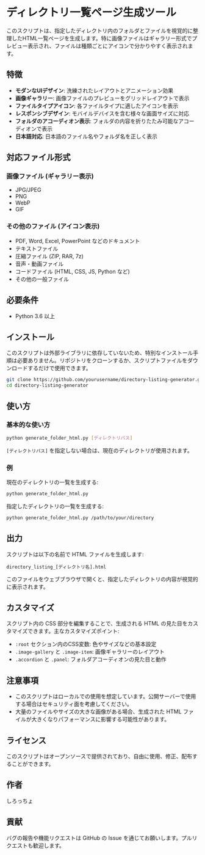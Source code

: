 # ディレクトリ一覧ページ生成ツール

このスクリプトは、指定したディレクトリ内のフォルダとファイルを視覚的に整理したHTML一覧ページを生成します。特に画像ファイルはギャラリー形式でプレビュー表示され、ファイルは種類ごとにアイコンで分かりやすく表示されます。

## 特徴

- **モダンなUIデザイン**: 洗練されたレイアウトとアニメーション効果
- **画像ギャラリー**: 画像ファイルのプレビューをグリッドレイアウトで表示
- **ファイルタイプアイコン**: 各ファイルタイプに適したアイコンを表示
- **レスポンシブデザイン**: モバイルデバイスを含む様々な画面サイズに対応
- **フォルダのアコーディオン表示**: フォルダの内容を折りたたみ可能なアコーディオンで表示
- **日本語対応**: 日本語のファイル名やフォルダ名を正しく表示

## 対応ファイル形式

### 画像ファイル (ギャラリー表示)
- JPG/JPEG
- PNG
- WebP
- GIF

### その他のファイル (アイコン表示)
- PDF, Word, Excel, PowerPoint などのドキュメント
- テキストファイル
- 圧縮ファイル (ZIP, RAR, 7z)
- 音声・動画ファイル
- コードファイル (HTML, CSS, JS, Python など)
- その他の一般ファイル

## 必要条件

- Python 3.6 以上

## インストール

このスクリプトは外部ライブラリに依存していないため、特別なインストール手順は必要ありません。リポジトリをクローンするか、スクリプトファイルをダウンロードするだけで使用できます。

```bash
git clone https://github.com/yourusername/directory-listing-generator.git
cd directory-listing-generator
```

## 使い方

### 基本的な使い方

```bash
python generate_folder_html.py [ディレクトリパス]
```

`[ディレクトリパス]` を指定しない場合は、現在のディレクトリが使用されます。

### 例

現在のディレクトリの一覧を生成する:

```bash
python generate_folder_html.py
```

指定したディレクトリの一覧を生成する:

```bash
python generate_folder_html.py /path/to/your/directory
```

## 出力

スクリプトは以下の名前で HTML ファイルを生成します:

```
directory_listing_[ディレクトリ名].html
```

このファイルをウェブブラウザで開くと、指定したディレクトリの内容が視覚的に表示されます。

## カスタマイズ

スクリプト内の CSS 部分を編集することで、生成される HTML の見た目をカスタマイズできます。主なカスタマイズポイント:

- `:root` セクション内のCSS変数: 色やサイズなどの基本設定
- `.image-gallery` と `.image-item`: 画像ギャラリーのレイアウト
- `.accordion` と `.panel`: フォルダアコーディオンの見た目と動作

## 注意事項

- このスクリプトはローカルでの使用を想定しています。公開サーバーで使用する場合はセキュリティ面を考慮してください。
- 大量のファイルやサイズの大きな画像がある場合、生成された HTML ファイルが大きくなりパフォーマンスに影響する可能性があります。

## ライセンス

このスクリプトはオープンソースで提供されており、自由に使用、修正、配布することができます。

## 作者

しろっちょ

## 貢献

バグの報告や機能リクエストは GitHub の Issue を通じてお願いします。プルリクエストも歓迎します。

